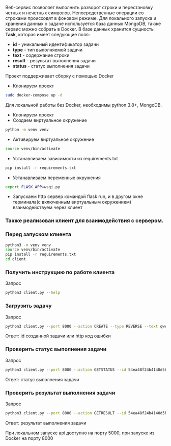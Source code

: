 
Веб-сервис позволяет выполнить разворот строки и перестановку четных и нечетных символов. Непосредственные операции со строками происходят в фоновом режиме. Для локального запуска и хранения данных о задаче используется база данных MongoDB, также сервис можно собрать в Docker.
В базе данных хранится сущность **Task**, которая имеет следующие поля:
* **id** - уникальный идентификатор задачи
* **type** - тип выполняемой задачи
* **text** - содержание строки
* **result** - результат выполнения задачи
* **status** - статус выполнения задачи


Проект поддерживает сборку с помощью Docker
* Клонируем проект
```bash
sudo docker-compose up -d
```

Для локальной работы без Docker, необходимы python 3.8+, MongoDB.
* Клонируем проект
* Создаем виртуальное окружение 
```bash
python -m venv venv
```
* Активируем виртуальное окружение
```bash
source venv/bin/activate
```
* Устанавливаем зависимости из requirements.txt
```bash
pip install -r requirements.txt
```
* Устанавливаем переменные окружения
```bash
export FLASK_APP=wsgi.py
```
* Запускаем http сервер командой flask run, и в другом окне терминала(с включенным виртуальным окружением) взаимодействуем через клиент<br> 

### Также реализован клиент для взаимодействия с сервером.
### Перед запуском клиента
```bash
python3 -m venv venv
source venv/bin/activate
pip install -r requirements.txt
cd client
```
### Получить инструкцию по работе клиента
Запрос
```bash
python3 client.py --help
```

### Загрузить задачу
Запрос
```bash
python3 client.py --port 8000 --action CREATE --type REVERSE --text qwerty
```
Ответ: id созданной задачи или http код ошибки

### Проверить статус выполнения задачи
Запрос
```bash
python3 client.py --port 8000 --action GETSTATUS --id 54ea48f24b4140d5b2eb061a7c7c3b15
```
Ответ: статус выполнения задачи

### Проверить результат выполнения задачи
Запрос
```bash
python3 client.py --port 8000 --action GETRESULT --id 54ea48f24b4140d5b2eb061a7c7c3b15
```
Ответ: результат выполнения задачи<br>

При локальном запуске api доступно на порту 5000, при  запуске из Docker
на порту 8000
